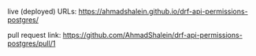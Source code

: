 live (deployed) URLs: https://ahmadshalein.github.io/drf-api-permissions-postgres/

pull request link: https://github.com/AhmadShalein/drf-api-permissions-postgres/pull/1